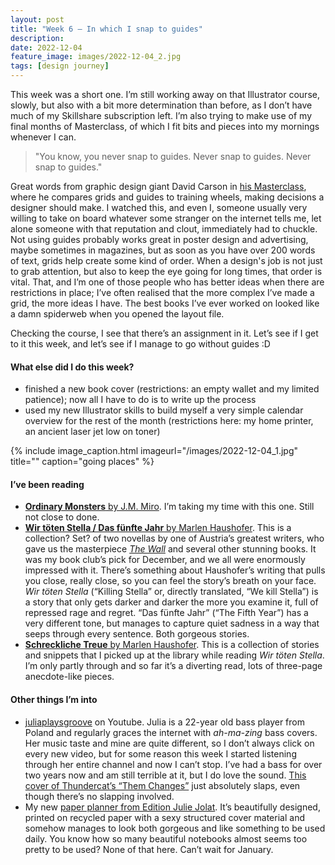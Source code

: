 ```yaml
---
layout: post
title: "Week 6 – In which I snap to guides"
description:
date: 2022-12-04
feature_image: images/2022-12-04_2.jpg
tags: [design journey]
---
```


This week was a short one. I’m still working away on that Illustrator course, slowly, but also with a bit more determination than before, as I don’t have much of my Skillshare subscription left. I’m also trying to make use of my final months of Masterclass, of which I fit bits and pieces into my mornings whenever I can.

<!--more-->

>"You know, you never snap to guides. Never snap to guides. Never snap to guides."

Great words from graphic design giant David Carson in [his Masterclass](https://youtu.be/pJgvgD-vjIc), where he compares grids and guides to training wheels, making decisions a designer should make. I watched this, and even I, someone usually very willing to take on board whatever some stranger on the internet tells me, let alone someone with that reputation and clout, immediately had to chuckle. Not using guides probably works great in poster design and advertising, maybe sometimes in magazines, but as soon as you have over 200 words of text, grids help create some kind of order. When a design's job is not just to grab attention, but also to keep the eye going for long times, that order is vital. That, and I’m one of those people who has better ideas when there are restrictions in place; I’ve often realised that the more complex I’ve made a grid, the more ideas I have. The best books I’ve ever worked on looked like a damn spiderweb when you opened the layout file.

Checking the course, I see that there’s an assignment in it. Let’s see if I get to it this week, and let’s see if I manage to go without guides :D

#### What else did I do this week?
+ finished a new book cover (restrictions: an empty wallet and my limited patience); now all I have to do is to write up the process
+ used my new Illustrator skills to build myself a very simple calendar overview for the rest of the month (restrictions here: my home printer, an ancient laser jet low on toner)

{% include image_caption.html imageurl="/images/2022-12-04_1.jpg" title="" caption="going places" %}

#### I’ve been reading
+ [**Ordinary Monsters** by J.M. Miro](https://www.bloomsbury.com/uk/ordinary-monsters-9781526650054/). I’m taking my time with this one. Still not close to done.
+ [**Wir töten Stella / Das fünfte Jahr** by Marlen Haushofer](https://www.ullstein.de/werke/wir-toeten-stella-das-fuenfte-jahr/taschenbuch/9783548291390). This is a collection? Set? of two novellas by one of Austria’s greatest writers, who gave us the masterpiece [*The Wall*](https://en.wikipedia.org/wiki/The_Wall_(novel)) and several other stunning books. It was my book club’s pick for December, and we all were enormously impressed with it. There’s something about Haushofer’s writing that pulls you close, really close, so you can feel the story’s breath on your face. *Wir töten Stella* (“Killing Stella” or, directly translated, “We kill Stella”) is a story that only gets darker and darker the more you examine it, full of repressed rage and regret. “Das fünfte Jahr” (“The Fifth Year”) has a very different tone, but manages to capture quiet sadness in a way that seeps through every sentence. Both gorgeous stories.
+ [**Schreckliche Treue** by Marlen Haushofer](https://www.ullstein.de/werke/schreckliche-treue/taschenbuch/9783548066622). This is a collection of stories and snippets that I picked up at the library while reading *Wir töten Stella*. I’m only partly through and so far it’s a diverting read, lots of three-page anecdote-like pieces.

#### Other things I’m into
+ [juliaplaysgroove](https://www.youtube.com/@juliaplaysgroove/featured) on Youtube. Julia is a 22-year old bass player from Poland and regularly graces the internet with *ah-ma-zing* bass covers. Her music taste and mine are quite different, so I don’t always click on every new video, but for some reason this week I started listening through her entire channel and now I can’t stop. I’ve had a bass for over two years now and am still terrible at it, but I do love the sound. [This cover of Thundercat’s “Them Changes”](https://youtu.be/FLzulgOADhY) just absolutely slaps, even though there’s no slapping involved.
+ My new [paper planner from Edition Julie Jolat](https://editionjuliejoliat.com/collections/frontpage). It’s beautifully designed, printed on recycled paper with a sexy structured cover material and somehow manages to look both gorgeous and like something to be used daily. You know how so many beautiful notebooks almost seems too pretty to be used? None of that here. Can’t wait for January.
